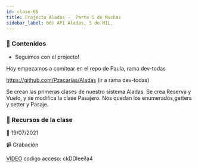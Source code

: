 ```yaml
---
id: clase-66
title: Projecto Aladas -  Parte 5 de Muchas
sidebar_label: 66) API Aladas, 5 de MIL.
---
```




### 📝 Contenidos

- Seguimos con el projecto!

Hoy empezamos a comitear en el repo de Paula, rama dev-todas


https://github.com/Pzacarias/Aladas  (ir a rama dev-todas)

Se crean las primeras clases de nuestro sistema Aladas.
Se crea Reserva y Vuelo, y se modifica la clase Pasajero. Nos quedan los enumerados,getters y setter y Pasaje.




### 🚀 Recursos de la clase

📆 19/07/2021

📹 Grabación

[VIDEO](https://us02web.zoom.us/rec/share/0SkkXHOQ0O5Mndfb3Wqn54WUtCrnTDpKxMB8m4zBdl7g11onWbg55fp6Ic3xe-TW.H-oNfS3zfSxbDqF-)
codigo acceso: ckDDIeei!a4
